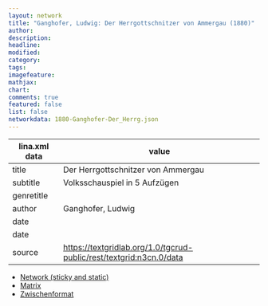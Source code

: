 ```yaml
---
layout: network
title: "Ganghofer, Ludwig: Der Herrgottschnitzer von Ammergau (1880)"
author:
description:
headline:
modified:
category:
tags:
imagefeature: 
mathjax: 
chart: 
comments: true
featured: false
list: false
networkdata: 1880-Ganghofer-Der_Herrg.json
---
```

lina.xml data  | value
------------- | -------------
title|Der Herrgottschnitzer von Ammergau
subtitle|Volksschauspiel in 5 Aufzügen
genretitle|
author|Ganghofer, Ludwig
date|
date|
source|https://textgridlab.org/1.0/tgcrud-public/rest/textgrid:n3cn.0/data


* [Network (sticky and static)](/network376)
* [Matrix](/matrix376)
* [Zwischenformat](/lina376 )
